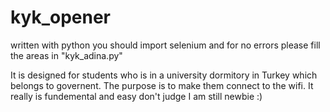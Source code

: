 # kyk_opener
written with python
you should import selenium
and for no errors please fill the areas in "kyk_adina.py"

It is designed for students who is in a university dormitory in Turkey which belongs to governent. The purpose is to make them connect to the wifi. It really is fundemental and easy don't judge I am still newbie :)
